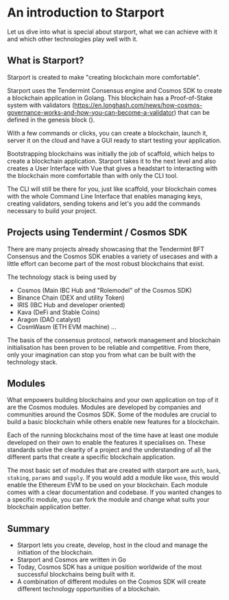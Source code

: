 # An introduction to Starport

Let us dive into what is special about starport, what we can achieve with it and which other technologies play well with it.

## What is Starport?

Starport is created to make "creating blockchain more comfortable". 

Starport uses the Tendermint Consensus engine and Cosmos SDK to create a blockchain application in Golang. This blockchain has a Proof-of-Stake system with validators (https://en.longhash.com/news/how-cosmos-governance-works-and-how-you-can-become-a-validator) that can be defined in the genesis block (). 

With a few commands or clicks, you can create a blockchain, launch it, server it on the cloud and have a GUI ready to start testing your application.

Bootstrapping blockchains was initially the job of scaffold, which helps to create a blockchain application. Starport takes it to the next level and also creates a User Interface with Vue that gives a headstart to interacting with the blockchain more comfortable than with only the CLI tool. 

The CLI will still be there for you, just like scaffold, your blockchain comes with the whole Command Line Interface that enables managing keys, creating validators, sending tokens and let's you add the commands necessary to build your project.

## Projects using Tendermint / Cosmos SDK

There are many projects already showcasing that the Tendermint BFT Consensus and the Cosmos SDK enables a variety of usecases and with a little effort can become part of the most robust blockchains that exist.

The technology stack is being used by 

- Cosmos (Main IBC Hub and "Rolemodel" of the Cosmos SDK)
- Binance Chain (DEX and utility Token)
- IRIS (IBC Hub and developer oriented)
- Kava (DeFi and Stable Coins)
- Aragon (DAO catalyst)
- CosmWasm (ETH EVM machine)
...

The basis of the consensus protocol, network management and blockchain initialisation has been proven to be reliable and competitive. From there, only your imagination can stop you from what can be built with the technology stack.

## Modules

What empowers building blockchains and your own application on top of it are the Cosmos modules. Modules are developed by companies and communities around the Cosmos SDK. Some of the modules are crucial to build a basic blockchain while others enable new features for a blockchain.

Each of the running blockchains most of the time have at least one module developed on their own to enable the features it specialises on. These standards solve the clearity of a project and the understanding of all the different parts that create a specific blockchain application.

The most basic set of modules that are created with starport are `auth`, `bank`, `staking`, `params` and `supply`. If you would add a module like `wasm`, this would enable the Ethereum EVM to be used on your blockchain. Each module comes with a clear documentation and codebase. If you wanted changes to a specific module, you can fork the module and change what suits your blockchain application better.


## Summary

- Starport lets you create, develop, host in the cloud and manage the initiation of the blockchain.
- Starport and Cosmos are written in Go
- Today, Cosmos SDK has a unique position worldwide of the most successful blockchains being built with it.
- A combination of different modules on the Cosmos SDK will create different technology opportunities of a blockchain.